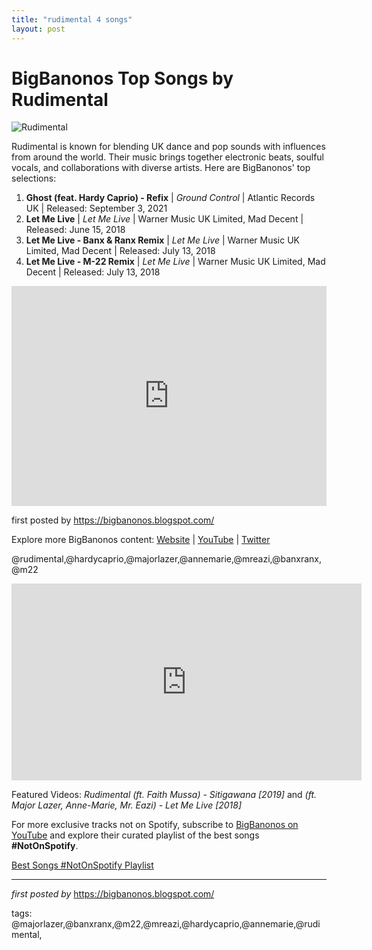 ```yaml
---
title: "rudimental 4 songs"
layout: post
---
```

<h1>BigBanonos Top Songs by Rudimental</h1>
<img src="https://static.wikia.nocookie.net/annemarieiam/images/1/1a/Rudimental.jpg/revision/latest?cb=20180525152049" alt="Rudimental"> <p>Rudimental is known for blending UK dance and pop sounds with influences from around the world. Their music brings together electronic beats, soulful vocals, and collaborations with diverse artists. Here are BigBanonos' top selections:</p> <ol> <li><strong>Ghost (feat. Hardy Caprio) - Refix</strong> | <em>Ground Control</em> | Atlantic Records UK | Released: September 3, 2021</li> <li><strong>Let Me Live</strong> | <em>Let Me Live</em> | Warner Music UK Limited, Mad Decent | Released: June 15, 2018</li> <li><strong>Let Me Live - Banx & Ranx Remix</strong> | <em>Let Me Live</em> | Warner Music UK Limited, Mad Decent | Released: July 13, 2018</li> <li><strong>Let Me Live - M-22 Remix</strong> | <em>Let Me Live</em> | Warner Music UK Limited, Mad Decent | Released: July 13, 2018</li>
</ol> <div> <iframe src="https://open.spotify.com/embed/playlist/0h9kCicNmMzrzGRynmGQGM?utm_source=generator" width="100%" height="352" frameborder="0" allow="autoplay; clipboard-write; encrypted-media; fullscreen; picture-in-picture" loading="lazy"></iframe>
</div> <p>first posted by <a href="https://bigbanonos.blogspot.com/">https://bigbanonos.blogspot.com/</a></p> <div> <p>Explore more BigBanonos content: <a href="https://bigbanonos.blogspot.com/">Website</a> | <a href="https://www.youtube.com/@BigBanonos">YouTube</a> | <a href="https://x.com/bigbanonos">Twitter</a></p>
</div> <!-- Tags -->
<p>@rudimental,@hardycaprio,@majorlazer,@annemarie,@mreazi,@banxranx,@m22</p> <!-- Video Playlist -->
<iframe width="560" height="315" src="https://www.youtube.com/embed/videoseries?list=PLtuNtuTatqI11r8c_0O6-9bRnakIIAn5i" frameborder="0" allow="accelerometer; autoplay; encrypted-media; gyroscope; picture-in-picture" allowfullscreen></iframe>
<p>Featured Videos: <em>Rudimental (ft. Faith Mussa) - Sitigawana [2019]</em> and <em>(ft. Major Lazer, Anne-Marie, Mr. Eazi) - Let Me Live [2018]</em></p>


<!--Subscribe and Playlist Links-->
<div>
    <p>For more exclusive tracks not on Spotify, subscribe to <a href="https://www.youtube.com/@BigBanonos" target="_blank">BigBanonos on YouTube</a> and explore their curated playlist of the best songs <strong>#NotOnSpotify</strong>.</p>
    <p><a href="https://www.youtube.com/playlist?list=PLtuNtuTatqI0kFahUCbtbfenC_ET5O_tr" target="_blank">Best Songs #NotOnSpotify Playlist<br /></a></p></div>

<hr />

<p><em>first posted by</em> <a href="https://bigbanonos.blogspot.com/" rel="noopener" target="_new">https://bigbanonos.blogspot.com/</a></p>

<p>tags: @majorlazer,@banxranx,@m22,@mreazi,@hardycaprio,@annemarie,@rudimental,</p>
